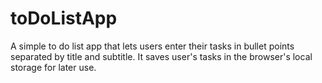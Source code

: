 # toDoListApp
A simple to do list app that lets users enter their tasks in bullet points separated by title and subtitle. It saves user's tasks in the browser's local storage for later use.
